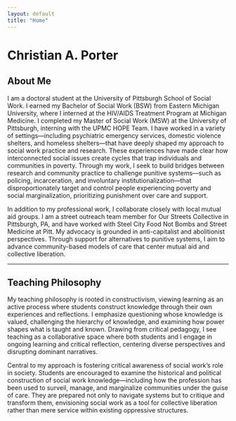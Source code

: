 ```yaml
---
layout: default
title: "Home"
---
```


# Christian A. Porter

## About Me

I am a doctoral student at the University of Pittsburgh School of Social Work. I earned my Bachelor of Social Work (BSW) from Eastern Michigan University, where I interned at the HIV/AIDS Treatment Program at Michigan Medicine. I completed my Master of Social Work (MSW) at the University of Pittsburgh, interning with the UPMC HOPE Team. I have worked in a variety of settings—including psychiatric emergency services, domestic violence shelters, and homeless shelters—that have deeply shaped my approach to social work practice and research. These experiences have made clear how interconnected social issues create cycles that trap individuals and communities in poverty. Through my work, I seek to build bridges between research and community practice to challenge punitive systems—such as policing, incarceration, and involuntary institutionalization—that disproportionately target and control people experiencing poverty and social marginalization, prioritizing punishment over care and support.

In addition to my professional work, I collaborate closely with local mutual aid groups. I am a street outreach team member for Our Streets Collective in Pittsburgh, PA, and have worked with Steel City Food Not Bombs and Street Medicine at Pitt. My advocacy is grounded in anti-capitalist and abolitionist perspectives. Through support for alternatives to punitive systems, I aim to advance community-based models of care that center mutual aid and collective liberation.

---

## Teaching Philosophy

My teaching philosophy is rooted in constructivism, viewing learning as an active process where students construct knowledge through their own experiences and reflections. I emphasize questioning whose knowledge is valued, challenging the hierarchy of knowledge, and examining how power shapes what is taught and known. Drawing from critical pedagogy, I see teaching as a collaborative space where both students and I engage in ongoing learning and critical reflection, centering diverse perspectives and disrupting dominant narratives.

Central to my approach is fostering critical awareness of social work’s role in society. Students are encouraged to examine the historical and political construction of social work knowledge—including how the profession has been used to surveil, manage, and marginalize communities under the guise of care. They are prepared not only to navigate systems but to critique and transform them, envisioning social work as a tool for collective liberation rather than mere service within existing oppressive structures.
